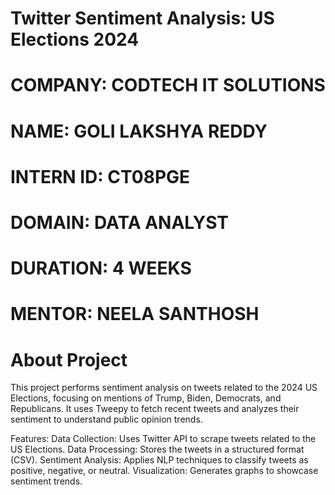 # Twitter Sentiment Analysis: US Elections 2024
# COMPANY: CODTECH IT SOLUTIONS
# NAME: GOLI LAKSHYA REDDY
# INTERN ID: CT08PGE
# DOMAIN: DATA ANALYST
# DURATION: 4 WEEKS
# MENTOR: NEELA SANTHOSH
# About Project
This project performs sentiment analysis on tweets related to the 2024 US Elections, focusing on mentions of Trump, Biden, Democrats, and Republicans. 
It uses Tweepy to fetch recent tweets and analyzes their sentiment to understand public opinion trends.

Features:
Data Collection: Uses Twitter API to scrape tweets related to the US Elections.
Data Processing: Stores the tweets in a structured format (CSV).
Sentiment Analysis: Applies NLP techniques to classify tweets as positive, negative, or neutral.
Visualization: Generates graphs to showcase sentiment trends.
